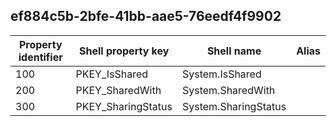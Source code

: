 ## ef884c5b-2bfe-41bb-aae5-76eedf4f9902

Property identifier | Shell property key | Shell name | Alias
--- | --- | --- | ---
100 | PKEY_IsShared | System.IsShared | 
200 | PKEY_SharedWith | System.SharedWith | 
300 | PKEY_SharingStatus | System.SharingStatus | 

